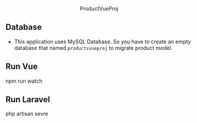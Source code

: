 <p align="center">ProductVueProj</p>

## Database
- This application uses MySQL Database. So you have to create an empty database that named ``productsvueproj`` to migrate product model.


## Run Vue
npm run watch

## Run Laravel
php artisan sevre
